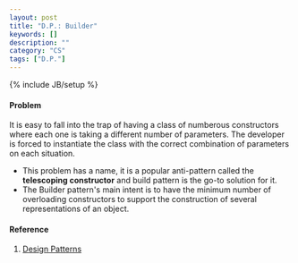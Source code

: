 ```yaml
---
layout: post
title: "D.P.: Builder"
keywords: []
description: ""
category: "CS"
tags: ["D.P."]
---
```

{% include JB/setup %}


#### Problem
It is easy to fall into the trap of having a class of numberous constructors
where each one is taking a different number of parameters. The developer is
forced to instantiate the class with the correct combination of parameters on
each situation.
- This problem has a name, it is a popular anti-pattern called the **telescoping
  constructor** and build pattern is the go-to solution for it.
- The Builder pattern's main intent is to have the minimum number of overloading
  constructors to support the construction of several representations of an
  object.





#### Reference
1. [Design Patterns](https://medium.com/@andreaspoyias/design-patterns-a-quick-guide-to-builder-pattern-a834d7cacead)


